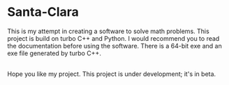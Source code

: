 # Santa-Clara
This is my attempt in creating a software to solve math problems. This project is build on turbo C++ and Python. I would recommend you to read the documentation before using the software. There is a 64-bit exe and an exe file generated by turbo C++.
<br/>
<br/>

Hope you like my project. This project is under development; it's in beta.

 
